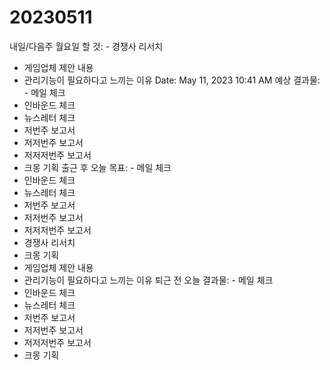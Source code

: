 # 20230511

내일/다음주 월요일 할 것: - 경쟁사 리서치
- 게임업체 제안 내용
- 관리기능이 필요하다고 느끼는 이유
Date: May 11, 2023 10:41 AM
예상 결과물: - 메일 체크
- 인바운드 체크
- 뉴스레터 체크
- 저번주 보고서
- 저저번주 보고서
- 저저저번주 보고서
- 크몽 기획
출근 후 오늘 목표: - 메일 체크
- 인바운드 체크
- 뉴스레터 체크
- 저번주 보고서
- 저저번주 보고서
- 저저저번주 보고서
- 경쟁사 리서치
- 크몽 기획
- 게임업체 제안 내용
- 관리기능이 필요하다고 느끼는 이유
퇴근 전 오늘 결과물: - 메일 체크
- 인바운드 체크
- 뉴스레터 체크
- 저번주 보고서
- 저저번주 보고서
- 저저저번주 보고서
- 크몽 기획